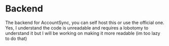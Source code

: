 # Backend
The backend for AccountSync, you can self host this or use the official one. Yes, I understand the code is unreadable and requires a lobotomy to understand it but I will be working on making it more readable (im too lazy to do that)

